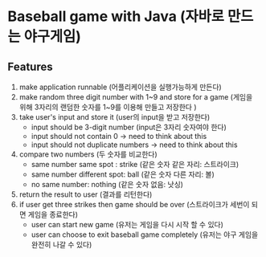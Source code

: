 # Baseball game with Java (자바로 만드는 야구게임)

## Features

1. make application runnable (어플리케이션을 실행가능하게 만든다)
2. make random three digit number with 1~9 and store for a game (게임을 위해 3자리의 랜덤한 숫자를 1~9를 이용해 만들고 저장한다 )
3. take user's input and store it (user의 input을 받고 저장한다)
   - input should be 3-digit number (input은 3자리 숫자여야 한다)
   - input should not contain 0 -> need to think about this
   - input should not duplicate numbers -> need to think about this
4. compare two numbers (두 숫자를 비교한다)
   - same number same spot : strike (같은 숫자 같은 자리: 스트라이크)
   - same number different spot: ball (같은 숫자 다른 자리: 볼)
   - no same number: nothing (같은 숫자 없음: 낫싱)
5. return the result to user (결과를 리턴한다)
6. if user get three strikes then game should be over (스트라이크가 세번이 되면 게임을 종료한다)
   - user can start new game (유저는 게임을 다시 시작 할 수 있다)
   - user can choose to exit baseball game completely (유저는 야구 게임을 완전히 나갈 수 있다)